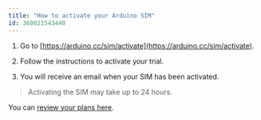 ```yaml
---
title: "How to activate your Arduino SIM"
id: 360021543440
---
```


1. Go to [https://arduino.cc/sim/activate](https://arduino.cc/sim/activate).

2. Follow the instructions to activate your trial.

3. You will receive an email when your SIM has been activated.

> Activating the SIM may take up to 24 hours.

You can [review your plans here](https://store.arduino.cc/digital/subscriptions/plans).

